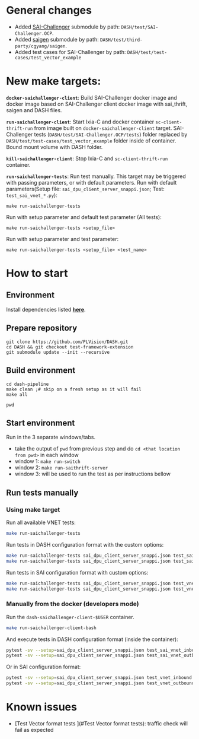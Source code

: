 # General changes
* Added [SAI-Challenger](https://github.com/PLVision/SAI-Challenger.OCP) submodule by path: `DASH/test/SAI-Challenger.OCP`.
* Added [saigen](https://github.com/mgheorghe/cgyang) submodule by path: `DASH/test/third-party/cgyang/saigen`.
* Added test cases for SAI-Challenger by path: `DASH/test/test-cases/test_vector_example`

# New make targets:
**`docker-saichallenger-client`**: Build SAI-Challenger docker image and docker image based on SAI-Challenger client docker image with sai_thrift, saigen and DASH files.

**`run-saichallenger-client`**: Start Ixia-C and docker container `sc-client-thrift-run` from image built on `docker-saichallenger-client` target. SAI-Challenger tests (`DASH/test/SAI-Challenger.OCP/tests`) folder replaced by `DASH/test/test-cases/test_vector_example` folder inside of container. Bound mount volume with DASH folder.

**`kill-saichallenger-client`**: Stop Ixia-C and `sc-client-thrift-run` container.

**`run-saichallenger-tests`**: Run test manually. This target may be triggered with passing parameters, or with default parameters.
Run with default parameters(Setup file: `sai_dpu_client_server_snappi.json`; Test: `test_sai_vnet_*.py`):
```
make run-saichallenger-tests
```

Run with setup parameter and default test parameter (All tests):
```
make run-saichallenger-tests <setup_file>
```

Run with setup parameter and test parameter:
```
make run-saichallenger-tests <setup_file> <test_name>
```

# How to start

## Environment
Install dependencies listed [**here**](../../dash-pipeline/README.md#prerequisites).

## Prepare repository
```
git clone https://github.com/PLVision/DASH.git
cd DASH && git checkout test-framework-extension
git submodule update --init --recursive
```

## Build environment
```
cd dash-pipeline
make clean ;# skip on a fresh setup as it will fail
make all

pwd
```

## Start environment
Run in the 3 separate windows/tabs.
- take the output of `pwd` from previous step and do `cd <that location from pwd>` in each window
- window 1: `make run-switch`
- window 2: `make run-saithrift-server`
- window 3: will be used to run the test as per instructions bellow

## Run tests manually

### Using make target
Run all available VNET tests:
```sh
make run-saichallenger-tests
```

Run tests in DASH configuration format with the custom options:
```sh
make run-saichallenger-tests sai_dpu_client_server_snappi.json test_sai_vnet_inbound.py
make run-saichallenger-tests sai_dpu_client_server_snappi.json test_sai_vnet_outbound.py
```

Run tests in SAI configuration format with custom options:
```sh
make run-saichallenger-tests sai_dpu_client_server_snappi.json test_vnet_inbound.py
make run-saichallenger-tests sai_dpu_client_server_snappi.json test_vnet_outbound.py
```

### Manually from the docker (developers mode)
Run the `dash-saichallenger-client-$USER` container.
```sh
make run-saichallenger-client-bash
```

And execute tests in DASH configuration format (inside the container):
```sh
pytest -sv --setup=sai_dpu_client_server_snappi.json test_sai_vnet_inbound.py
pytest -sv --setup=sai_dpu_client_server_snappi.json test_sai_vnet_outbound.py
```

Or in SAI configuration format:
```sh
pytest -sv --setup=sai_dpu_client_server_snappi.json test_vnet_inbound.py
pytest -sv --setup=sai_dpu_client_server_snappi.json test_vnet_outbound.py
```

# Known issues
* [Test Vector format tests ](#Test Vector format tests): traffic check will fail as expected
